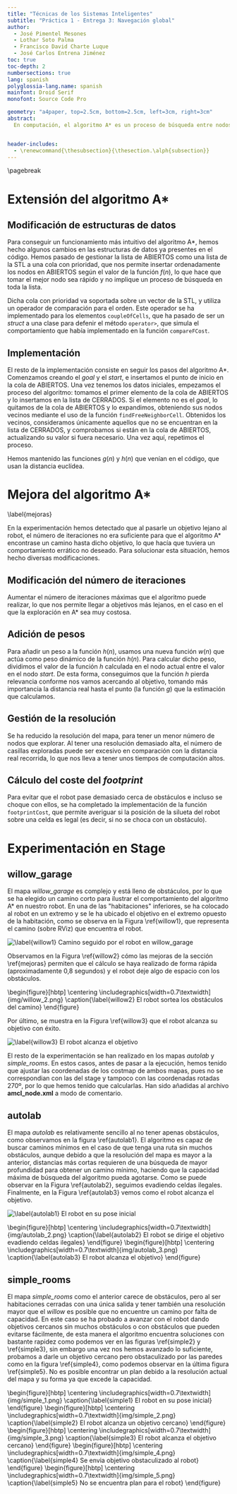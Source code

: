 ```yaml
---
title: "Técnicas de los Sistemas Inteligentes"
subtitle: "Práctica 1 - Entrega 3: Navegación global"
author:
  - José Pimentel Mesones
  - Lothar Soto Palma
  - Francisco David Charte Luque
  - José Carlos Entrena Jiménez
toc: true
toc-depth: 2
numbersections: true
lang: spanish
polyglossia-lang.name: spanish
mainfont: Droid Serif
monofont: Source Code Pro

geometry: "a4paper, top=2.5cm, bottom=2.5cm, left=3cm, right=3cm"
abstract:
  En computación, el algoritmo A* es un proceso de búsqueda entre nodos de un grafo, que usa una heurística de estimación del coste hasta la solución, una función usualmente llamada $h(n)$, y una función de coste, $g(n)$, cuya suma nos da una estimación del coste de llegar de un nodo a una solución del problema. En esta práctica se ha completado una implementación del algoritmo A* con el uso de una cola con prioridad para la gestión de la lista de nodos abiertos, y lo hemos probado en distintos mundos para comprobar su efectividad.


header-includes:
  - \renewcommand{\thesubsection}{\thesection.\alph{subsection}}
---
```


\pagebreak

# Extensión del algoritmo A*

## Modificación de estructuras de datos

Para conseguir un funcionamiento más intuitivo del algoritmo A*, hemos hecho algunos cambios en las estructuras de datos ya presentes en el código. Hemos pasado de gestionar la lista de ABIERTOS como una lista de la STL a una cola con prioridad, que nos permite insertar ordenadamente los nodos en ABIERTOS según el valor de la función $f(n)$, lo que hace que tomar el mejor nodo sea rápido y no implique un proceso de búsqueda en toda la lista.

Dicha cola con prioridad va soportada sobre un vector de la STL, y utiliza un operador de comparación para el orden. Este operador se ha implementado para los elementos `coupleOfCells`, que ha pasado de ser un *struct* a una clase para defenir el método `operator>`, que simula el comportamiento que había implementado en la función `compareFCost`.

## Implementación

El resto de la implementación consiste en seguir los pasos del algoritmo A*. Comenzamos creando el _goal_ y el _start_, e insertamos el punto de inicio en la cola de ABIERTOS. Una vez tenemos los datos iniciales, empezamos el proceso del algoritmo: tomamos el primer elemento de la cola de ABIERTOS y lo insertamos en la lista de CERRADOS. Si el elemento no es el _goal_, lo quitamos de la cola de ABIERTOS y lo expandimos, obteniendo sus nodos vecinos mediante el uso de la función `findFreeNeighborCell`. Obtenidos los vecinos, consideramos únicamente aquellos que no se encuentran en la lista de CERRADOS, y comprobamos si están en la cola de ABIERTOS, actualizando su valor si fuera necesario. Una vez aquí, repetimos el proceso.

Hemos mantenido las funciones $g(n)$ y $h(n)$ que venían en el código, que usan la distancia euclídea.

# Mejora del algoritmo A*
\label{mejoras}

En la experimentación hemos detectado que al pasarle un objetivo lejano al robot, el número de iteraciones no era suficiente para que el algoritmo A* encontrase un camino hasta dicho objetivo, lo que hacía que tuviera un comportamiento errático no deseado. Para solucionar esta situación, hemos hecho diversas modificaciones.

## Modificación del número de iteraciones

Aumentar el número de iteraciones máximas que el algoritmo puede realizar, lo que nos permite llegar a objetivos más lejanos, en el caso en el que la exploración en A* sea muy costosa.

## Adición de pesos

Para añadir un peso a la función $h(n)$, usamos una nueva función $w(n)$ que actúa como peso dinámico de la función $h(n)$. Para calcular dicho peso, dividimos el valor de la función $h$ calculada en el nodo actual entre el valor en el nodo _start_. De esta forma, conseguimos que la función $h$ pierda relevancia conforme nos vamos acercando al objetivo, tomando más importancia la distancia real hasta el punto (la función $g$) que la estimación que calculamos.

## Gestión de la resolución

Se ha reducido la resolución del mapa, para tener un menor número de nodos que explorar. Al tener una resolución demasiado alta, el número de casillas exploradas puede ser excesivo en comparación con la distancia real recorrida, lo que nos lleva a tener unos tiempos de computación altos.

## Cálculo del coste del *footprint*

Para evitar que el robot pase demasiado cerca de obstáculos e incluso se choque con ellos, se ha completado la implementación de la función `footprintCost`, que permite averiguar si la posición de la silueta del robot sobre una celda es legal (es decir, si no se choca con un obstáculo).

# Experimentación en Stage

## willow_garage

El mapa *willow_garage* es complejo y está lleno de obstáculos, por lo que se ha elegido un camino corto para ilustrar el comportamiento del algoritmo A* en nuestro robot. En una de las "habitaciones" inferiores, se ha colocado al robot en un extremo y se le ha ubicado el objetivo en el extremo opuesto de la habitación, como se observa en la Figura \ref{willow1}, que representa el camino (sobre RViz) que encuentra el robot.

![\label{willow1} Camino seguido por el robot en *willow_garage*](img/willow_1.png)

Observamos en la Figura \ref{willow2} cómo las mejoras de la sección \ref{mejoras} permiten que el cálculo se haya realizado de forma rápida (aproximadamente 0,8 segundos) y el robot deje algo de espacio con los obstáculos.

\begin{figure}[hbtp]
\centering
\includegraphics[width=0.7\textwidth]{img/willow_2.png}
\caption{\label{willow2} El robot sortea los obstáculos del camino}
\end{figure}

Por último, se muestra en la Figura \ref{willow3} que el robot alcanza su objetivo con éxito.

![\label{willow3} El robot alcanza el objetivo](img/willow_3.png)

El resto de la experimentación se han realizado en los mapas *autolab* y *simple_rooms*. En estos casos, antes de pasar a la ejecución, hemos tenido que ajustar las coordenadas de los costmap de ambos mapas, pues no se correspondian con las del stage y tampoco con las coordenadas rotadas 270º, por lo que hemos tenido que calcularlas. Han sido añadidas al archivo **amcl_node.xml** a modo de comentario.

## autolab

El mapa *autolab* es relativamente sencillo al no tener apenas obstáculos, como observamos en la figura \ref{autolab1}. El algoritmo es capaz de buscar caminos mínimos en el caso de que tenga una ruta sin muchos obstáculos, aunque debido a que la resolución del mapa es mayor a la anterior, distancias más cortas requieren de una búsqueda de mayor profundidad para obtener un camino mínimo, haciendo que la capacidad máxima de búsqueda del algoritmo pueda agotarse. Como se puede observar en la Figura \ref{autolab2}, seguimos evadiendo celdas ilegales. Finalmente, en la Figura \ref{autolab3} vemos como el robot alcanza el objetivo.

![\label{autolab1} El robot en su pose inicial](img/autolab_1.png)

\begin{figure}[hbtp]
\centering
\includegraphics[width=0.7\textwidth]{img/autolab_2.png}
\caption{\label{autolab2} El robot se dirige el objetivo evadiendo celdas ilegales}
\end{figure}
\begin{figure}[hbtp]
\centering
\includegraphics[width=0.7\textwidth]{img/autolab_3.png}
\caption{\label{autolab3} El robot alcanza el objetivo}
\end{figure}


## simple_rooms

El mapa *simple_rooms* como el anterior carece de obstáculos, pero al ser habitaciones cerradas con una única salida y tener también una resolución mayor que el *willow* es posible que no encuentre un camino por falta de capacidad. En este caso se ha probado a avanzar con el robot dando objetivos cercanos sin muchos obstáculos o con obstáculos que pueden evitarse fácilmente, de esta manera el algoritmo encuentra soluciones con bastante rapidez como podemos ver en las figuras \ref{simple2} y \ref{simple3}, sin embargo una vez nos hemos avanzado lo suficiente, probamos a darle un objetivo cercano pero obstaculizado por las paredes como en la figura \ref{simple4}, como podemos observar en la última figura \ref{simple5}. No es posible encontrar un plan debido a la resolución actual del mapa y su forma ya que excede la capacidad.

\begin{figure}[hbtp]
\centering
\includegraphics[width=0.7\textwidth]{img/simple_1.png}
\caption{\label{simple1} El robot en su pose inicial}
\end{figure}
\begin{figure}[hbtp]
\centering
\includegraphics[width=0.7\textwidth]{img/simple_2.png}
\caption{\label{simple2} El robot alcanza un objetivo cercano}
\end{figure}
\begin{figure}[hbtp]
\centering
\includegraphics[width=0.7\textwidth]{img/simple_3.png}
\caption{\label{simple3} El robot alcanza el objetivo cercano}
\end{figure}
\begin{figure}[hbtp]
\centering
\includegraphics[width=0.7\textwidth]{img/simple_4.png}
\caption{\label{simple4} Se envia objetivo obstaculizado al robot}
\end{figure}
\begin{figure}[hbtp]
\centering
\includegraphics[width=0.7\textwidth]{img/simple_5.png}
\caption{\label{simple5} No se encuentra plan para el robot}
\end{figure}
